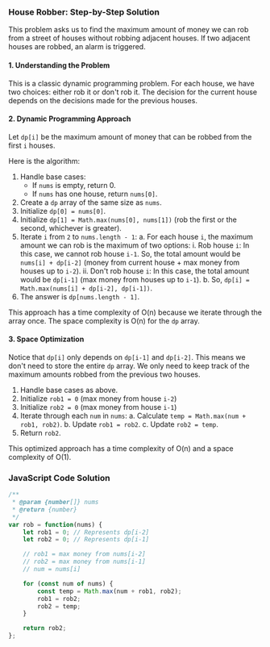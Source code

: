 ### House Robber: Step-by-Step Solution

This problem asks us to find the maximum amount of money we can rob from a street of houses without robbing adjacent houses. If two adjacent houses are robbed, an alarm is triggered.

#### 1. Understanding the Problem

This is a classic dynamic programming problem. For each house, we have two choices: either rob it or don't rob it. The decision for the current house depends on the decisions made for the previous houses.

#### 2. Dynamic Programming Approach

Let `dp[i]` be the maximum amount of money that can be robbed from the first `i` houses.

Here is the algorithm:

1.  Handle base cases:
    - If `nums` is empty, return 0.
    - If `nums` has one house, return `nums[0]`.
2.  Create a `dp` array of the same size as `nums`.
3.  Initialize `dp[0] = nums[0]`.
4.  Initialize `dp[1] = Math.max(nums[0], nums[1])` (rob the first or the second, whichever is greater).
5.  Iterate `i` from `2` to `nums.length - 1`:
    a. For each house `i`, the maximum amount we can rob is the maximum of two options:
        i. Rob house `i`: In this case, we cannot rob house `i-1`. So, the total amount would be `nums[i] + dp[i-2]` (money from current house + max money from houses up to `i-2`).
        ii. Don't rob house `i`: In this case, the total amount would be `dp[i-1]` (max money from houses up to `i-1`).
    b. So, `dp[i] = Math.max(nums[i] + dp[i-2], dp[i-1])`.
6.  The answer is `dp[nums.length - 1]`.

This approach has a time complexity of O(n) because we iterate through the array once. The space complexity is O(n) for the `dp` array.

#### 3. Space Optimization

Notice that `dp[i]` only depends on `dp[i-1]` and `dp[i-2]`. This means we don't need to store the entire `dp` array. We only need to keep track of the maximum amounts robbed from the previous two houses.

1.  Handle base cases as above.
2.  Initialize `rob1 = 0` (max money from house `i-2`)
3.  Initialize `rob2 = 0` (max money from house `i-1`)
4.  Iterate through each `num` in `nums`:
    a. Calculate `temp = Math.max(num + rob1, rob2)`.
    b. Update `rob1 = rob2`.
    c. Update `rob2 = temp`.
5.  Return `rob2`.

This optimized approach has a time complexity of O(n) and a space complexity of O(1).

### JavaScript Code Solution

```javascript
/**
 * @param {number[]} nums
 * @return {number}
 */
var rob = function(nums) {
    let rob1 = 0; // Represents dp[i-2]
    let rob2 = 0; // Represents dp[i-1]

    // rob1 = max money from nums[i-2]
    // rob2 = max money from nums[i-1]
    // num = nums[i]

    for (const num of nums) {
        const temp = Math.max(num + rob1, rob2);
        rob1 = rob2;
        rob2 = temp;
    }

    return rob2;
};
```
